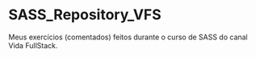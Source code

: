 # SASS_Repository_VFS

Meus exercícios (comentados) feitos durante o curso de SASS do canal Vida FullStack.